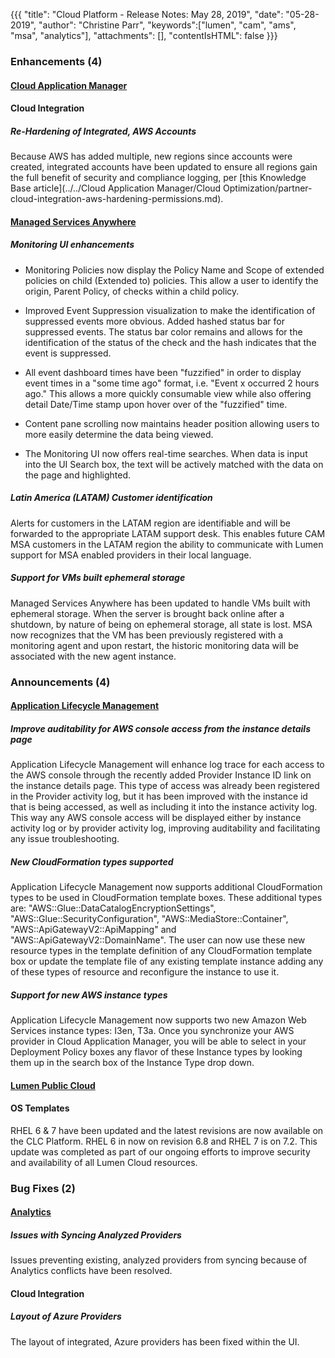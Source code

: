 {{{
"title": "Cloud Platform - Release Notes: May 28, 2019",
"date": "05-28-2019",
"author": "Christine Parr",
"keywords":["lumen", "cam", "ams", "msa", "analytics"],
"attachments": [],
"contentIsHTML": false
}}}

### Enhancements (4)

#### [Cloud Application Manager](https://www.ctl.io/cloud-application-manager/)

#### Cloud Integration

##### Re-Hardening of Integrated, AWS Accounts

Because AWS has added multiple, new regions since accounts were created, integrated accounts have been updated to ensure all regions gain the full benefit of security and compliance logging, per [this Knowledge Base article](../../Cloud Application Manager/Cloud Optimization/partner-cloud-integration-aws-hardening-permissions.md).

#### [Managed Services Anywhere](https://www.ctl.io/cloud-application-manager/managed-services-anywhere/)

##### Monitoring UI enhancements

* Monitoring Policies now display the Policy Name and Scope of extended policies on child (Extended to) policies.  This allow a user to identify the origin, Parent Policy, of checks within a child policy.

* Improved Event Suppression visualization to make the identification of suppressed events more obvious.  Added hashed status bar for suppressed events.  The status bar color remains and allows for the identification of the status of the check and the hash indicates that the event is suppressed.

* All event dashboard times have been "fuzzified" in order to display event times in a "some time ago" format, i.e. "Event x occurred 2 hours ago."  This allows a more quickly consumable view while also offering detail Date/Time stamp upon hover over of the "fuzzified" time.

* Content pane scrolling now maintains header position allowing users to more easily determine the data being viewed.

* The Monitoring UI now offers real-time searches.  When data is input into the UI Search box, the text will be actively matched with the data on the page and highlighted.

##### Latin America (LATAM) Customer identification

Alerts for customers in the LATAM region are identifiable and will be forwarded to the appropriate LATAM support desk.  This enables future CAM MSA customers in the LATAM region the ability to communicate with Lumen support for MSA enabled providers in their local language.  

##### Support for VMs built ephemeral storage

Managed Services Anywhere has been updated to handle VMs built with ephemeral storage.  When the server is brought back online after a shutdown, by nature of being on ephemeral storage, all state is lost.  MSA now recognizes that the VM has been previously registered with a monitoring agent and upon restart, the historic monitoring data will be associated with the new agent instance.  

### Announcements (4)

#### [Application Lifecycle Management](https://www.ctl.io/cloud-application-manager/application-lifecycle-management/)

##### Improve auditability for AWS console access from the instance details page

Application Lifecycle Management will enhance log trace for each access to the AWS console through the recently added Provider Instance ID link on the instance details page. This type of access was already been registered in the Provider activity log, but it has been improved with the instance id that is being accessed, as well as including it into the instance activity log. This way any AWS console access will be displayed either by instance activity log or by provider activity log, improving auditability and facilitating any issue troubleshooting.

##### New CloudFormation types supported

Application Lifecycle Management now supports additional CloudFormation types to be used in CloudFormation template boxes. These additional types are:
"AWS::Glue::DataCatalogEncryptionSettings", "AWS::Glue::SecurityConfiguration", "AWS::MediaStore::Container", "AWS::ApiGatewayV2::ApiMapping" and "AWS::ApiGatewayV2::DomainName".  The user can now use these new resource types in the template definition of any CloudFormation template box or update the template file of any existing template instance adding any of these types of resource and reconfigure the instance to use it.

##### Support for new AWS instance types

Application Lifecycle Management now supports two new Amazon Web Services instance types: I3en, T3a. Once you synchronize your AWS provider in Cloud Application Manager, you will be able to select in your Deployment Policy boxes any flavor of these Instance types by looking them up in the search box of the Instance Type drop down.

#### [Lumen Public Cloud](https://www.ctl.io/dedicated-cloud-compute/)

#### OS Templates

RHEL 6 & 7 have been updated and the latest revisions are now available on the CLC Platform.  RHEL 6 in now on revision 6.8 and RHEL 7 is on 7.2.  This update was completed as part of our ongoing efforts to improve security and availability of all Lumen Cloud resources.

### Bug Fixes (2)

#### [Analytics](https://www.ctl.io/cloud-application-manager/cloud-optimization/)

##### Issues with Syncing Analyzed Providers

Issues preventing existing, analyzed providers from syncing because of Analytics conflicts have been resolved.

#### Cloud Integration

##### Layout of Azure Providers

The layout of integrated, Azure providers has been fixed within the UI.
